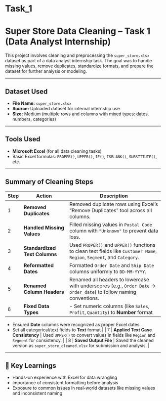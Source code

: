 # Task_1
# Super Store Data Cleaning – Task 1 (Data Analyst Internship)

This project involves cleaning and preprocessing the `super_store.xlsx` dataset as part of a data analyst internship task. The goal was to handle missing values, remove duplicates, standardize formats, and prepare the dataset for further analysis or modeling.

---

## Dataset Used
- **File Name:** `super_store.xlsx`
- **Source:** Uploaded dataset for internal internship use
- **Size:** Medium (multiple rows and columns with mixed types: dates, numbers, categories)

---

## Tools Used
- **Microsoft Excel** (for all data cleaning tasks)
- Basic Excel formulas: `PROPER()`, `UPPER()`, `IF()`, `ISBLANK()`, `SUBSTITUTE()`, etc.

---

## Summary of Cleaning Steps

| **Step** | **Action** | **Description** |
|---------|------------|-----------------|
| 1 | **Removed Duplicates** | Removed duplicate rows using Excel’s “Remove Duplicates” tool across all columns. |
| 2 | **Handled Missing Values** | Filled missing values in `Postal Code` column with `"Unknown"` to prevent data loss. |
| 3 | **Standardized Text Columns** | Used `PROPER()` and `UPPER()` functions to clean text fields like `Customer Name`, `Region`, `Segment`, and `Category`. |
| 4 | **Reformatted Dates** | Formatted `Order Date` and `Ship Date` columns uniformly to `DD-MM-YYYY`. |
| 5 | **Renamed Column Headers** | Renamed all headers to lowercase with underscores (e.g., `Order Date` → `order_date`) to follow naming conventions. |
| 6 | **Fixed Data Types** | - Set numeric columns (like `Sales`, `Profit`, `Quantity`) to **Number** format  
- Ensured **Date** columns were recognized as proper Excel dates  
- Set all categorical/text fields to **Text** format |
| 7 | **Applied Text Case Consistency** | Used `UPPER()` to convert values in fields like `Region` and `Segment` for consistency. |
| 8 | **Saved Output File** | Saved the cleaned version as `super_store_cleaned.xlsx` for submission and analysis. |

---

## 📌 Key Learnings
- Hands-on experience with Excel for data wrangling
- Importance of consistent formatting before analysis
- Exposure to common issues in real-world datasets like missing values and inconsistent naming

